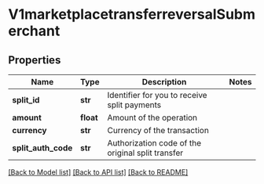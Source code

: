 # V1marketplacetransferreversalSubmerchant

## Properties
Name | Type | Description | Notes
------------ | ------------- | ------------- | -------------
**split_id** | **str** | Identifier for you to receive split payments | 
**amount** | **float** | Amount of the operation | 
**currency** | **str** | Currency of the transaction | 
**split_auth_code** | **str** | Authorization code of the original split transfer | 

[[Back to Model list]](../README.md#documentation-for-models) [[Back to API list]](../README.md#documentation-for-api-endpoints) [[Back to README]](../README.md)

